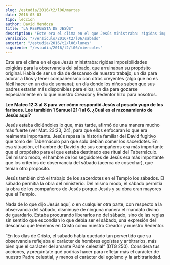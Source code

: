```yaml
---
slug: /estudia/2016/t2/l06/martes
date: 2016-05-03
tipo: leccion
author: David Mendoza
title: "LA RESPUESTA DE JESÚS"
description: "Este era el clima en el que Jesús ministraba: rígidas imposibilidades  exigidas para la observancia del sábado, que arruinaban su propósito  original. Había de ser un día de descanso de nuestro trabajo; un día para  adorar a Dios y tener compañerismo con otros creyente..."
versiculo: "/versiculo/2016/t2/l06/sabado"
anterior: "/estudia/2016/t2/l06/lunes"
siguiente: "/estudia/2016/t2/l06/miercoles"
---
```


Este era el clima en el que Jesús ministraba: rígidas imposibilidades exigidas para la observancia del sábado, que arruinaban su propósito original. Había de ser un día de descanso de nuestro trabajo; un día para adorar a Dios y tener compañerismo con otros creyentes (algo que no es fácil hacer en un día de semana); un día donde los niños saben que sus padres estarán más disponibles para ellos; un día para gozarse especialmente en lo que nuestro Creador y Redentor hizo para nosotros.

**Lee Mateo 12:3 al 8 para ver cómo respondió Jesús al pesado yugo de los fariseos. Lee también 1 Samuel 21:1 al 6. ¿Cuál es el razonamiento de Jesús aquí?**

Jesús estaba diciéndoles lo que, más tarde, afirmó de una manera mucho más fuerte (ver Mat. 23:23, 24), para que ellos enfocaran lo que era realmente importante. Jesús repasa la historia familiar del David fugitivo que tomó del Tabernáculo pan que solo debían comer los sacerdotes. En esa situación, el hambre de David y de sus compañeros era más importante que el propósito para el que estaba destinado ese ritual del Tabernáculo. Del mismo modo, el hambre de los seguidores de Jesús era más importante que los criterios de observancia del sábado (acerca de cosechar), que tenían otro propósito.

Jesús también citó el trabajo de los sacerdotes en el Templo los sábados. El sábado permitía la obra del ministerio. Del mismo modo, el sábado permitía la obra de los compañeros de Jesús porque Jesús y su obra eran mayores que el Templo.

Nada de lo que dijo Jesús aquí, o en cualquier otra parte, con respecto a la observancia del sábado, disminuye de ninguna manera el mandato divino de guardarlo. Estaba procurando liberarlos no del sábado, sino de las reglas sin sentido que escondían lo que debía ser el sábado, una expresión del descanso que tenemos en Cristo como nuestro Creador y nuestro Redentor.

“En los días de Cristo, el sábado había quedado tan pervertido que su observancia reflejaba el carácter de hombres egoístas y arbitrarios, más bien que el carácter del amante Padre celestial” (DTG 250). Considera tus acciones, y pregúntate qué podrías hacer para reflejar más el carácter de nuestro Padre celestial, y menos el carácter del egoísmo y la arbitrariedad.
